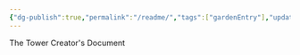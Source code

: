```yaml
---
{"dg-publish":true,"permalink":"/readme/","tags":["gardenEntry"],"updated":"2023-12-14T04:11:03.686+09:00"}
---
```


The Tower Creator's Document



